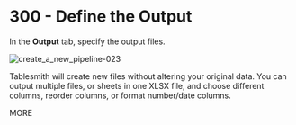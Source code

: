 # 300 - Define the Output

In the **Output** tab, specify the output files.

![create_a_new_pipeline-023](https://github.com/user-attachments/assets/2cc53263-d57f-4c61-91e6-8fb4d10096a7)
 
Tablesmith will create new files without altering your original data. You can output multiple files, or sheets in one XLSX file, and choose different columns, reorder columns, or format number/date columns.

MORE
